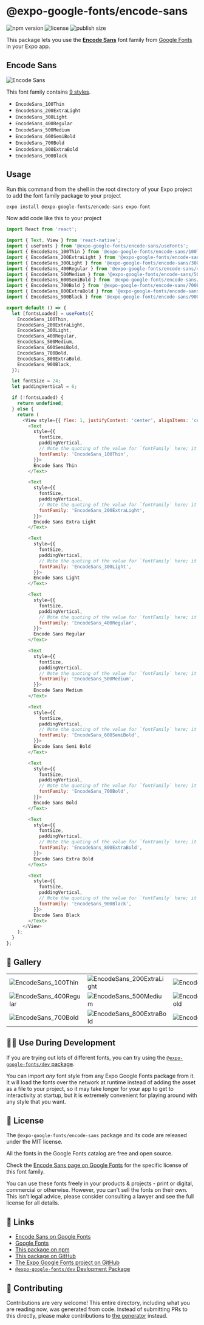 # @expo-google-fonts/encode-sans

![npm version](https://flat.badgen.net/npm/v/@expo-google-fonts/encode-sans)
![license](https://flat.badgen.net/github/license/expo/google-fonts)
![publish size](https://flat.badgen.net/packagephobia/install/@expo-google-fonts/encode-sans)

This package lets you use the [**Encode Sans**](https://fonts.google.com/specimen/Encode+Sans) font family from [Google Fonts](https://fonts.google.com/) in your Expo app.

## Encode Sans

![Encode Sans](./font-family.png)

This font family contains [9 styles](#-gallery).

- `EncodeSans_100Thin`
- `EncodeSans_200ExtraLight`
- `EncodeSans_300Light`
- `EncodeSans_400Regular`
- `EncodeSans_500Medium`
- `EncodeSans_600SemiBold`
- `EncodeSans_700Bold`
- `EncodeSans_800ExtraBold`
- `EncodeSans_900Black`

## Usage

Run this command from the shell in the root directory of your Expo project to add the font family package to your project
```sh
expo install @expo-google-fonts/encode-sans expo-font
```

Now add code like this to your project
```js
import React from 'react';

import { Text, View } from 'react-native';
import { useFonts } from '@expo-google-fonts/encode-sans/useFonts';
import { EncodeSans_100Thin } from '@expo-google-fonts/encode-sans/100Thin';
import { EncodeSans_200ExtraLight } from '@expo-google-fonts/encode-sans/200ExtraLight';
import { EncodeSans_300Light } from '@expo-google-fonts/encode-sans/300Light';
import { EncodeSans_400Regular } from '@expo-google-fonts/encode-sans/400Regular';
import { EncodeSans_500Medium } from '@expo-google-fonts/encode-sans/500Medium';
import { EncodeSans_600SemiBold } from '@expo-google-fonts/encode-sans/600SemiBold';
import { EncodeSans_700Bold } from '@expo-google-fonts/encode-sans/700Bold';
import { EncodeSans_800ExtraBold } from '@expo-google-fonts/encode-sans/800ExtraBold';
import { EncodeSans_900Black } from '@expo-google-fonts/encode-sans/900Black';

export default () => {
  let [fontsLoaded] = useFonts({
    EncodeSans_100Thin,
    EncodeSans_200ExtraLight,
    EncodeSans_300Light,
    EncodeSans_400Regular,
    EncodeSans_500Medium,
    EncodeSans_600SemiBold,
    EncodeSans_700Bold,
    EncodeSans_800ExtraBold,
    EncodeSans_900Black,
  });

  let fontSize = 24;
  let paddingVertical = 6;

  if (!fontsLoaded) {
    return undefined;
  } else {
    return (
      <View style={{ flex: 1, justifyContent: 'center', alignItems: 'center' }}>
        <Text
          style={{
            fontSize,
            paddingVertical,
            // Note the quoting of the value for `fontFamily` here; it expects a string!
            fontFamily: 'EncodeSans_100Thin',
          }}>
          Encode Sans Thin
        </Text>

        <Text
          style={{
            fontSize,
            paddingVertical,
            // Note the quoting of the value for `fontFamily` here; it expects a string!
            fontFamily: 'EncodeSans_200ExtraLight',
          }}>
          Encode Sans Extra Light
        </Text>

        <Text
          style={{
            fontSize,
            paddingVertical,
            // Note the quoting of the value for `fontFamily` here; it expects a string!
            fontFamily: 'EncodeSans_300Light',
          }}>
          Encode Sans Light
        </Text>

        <Text
          style={{
            fontSize,
            paddingVertical,
            // Note the quoting of the value for `fontFamily` here; it expects a string!
            fontFamily: 'EncodeSans_400Regular',
          }}>
          Encode Sans Regular
        </Text>

        <Text
          style={{
            fontSize,
            paddingVertical,
            // Note the quoting of the value for `fontFamily` here; it expects a string!
            fontFamily: 'EncodeSans_500Medium',
          }}>
          Encode Sans Medium
        </Text>

        <Text
          style={{
            fontSize,
            paddingVertical,
            // Note the quoting of the value for `fontFamily` here; it expects a string!
            fontFamily: 'EncodeSans_600SemiBold',
          }}>
          Encode Sans Semi Bold
        </Text>

        <Text
          style={{
            fontSize,
            paddingVertical,
            // Note the quoting of the value for `fontFamily` here; it expects a string!
            fontFamily: 'EncodeSans_700Bold',
          }}>
          Encode Sans Bold
        </Text>

        <Text
          style={{
            fontSize,
            paddingVertical,
            // Note the quoting of the value for `fontFamily` here; it expects a string!
            fontFamily: 'EncodeSans_800ExtraBold',
          }}>
          Encode Sans Extra Bold
        </Text>

        <Text
          style={{
            fontSize,
            paddingVertical,
            // Note the quoting of the value for `fontFamily` here; it expects a string!
            fontFamily: 'EncodeSans_900Black',
          }}>
          Encode Sans Black
        </Text>
      </View>
    );
  }
};

```

## 🔡 Gallery


||||
|-|-|-|
|![EncodeSans_100Thin](.//100Thin/EncodeSans_100Thin.ttf.png)|![EncodeSans_200ExtraLight](.//200ExtraLight/EncodeSans_200ExtraLight.ttf.png)|![EncodeSans_300Light](.//300Light/EncodeSans_300Light.ttf.png)||
|![EncodeSans_400Regular](.//400Regular/EncodeSans_400Regular.ttf.png)|![EncodeSans_500Medium](.//500Medium/EncodeSans_500Medium.ttf.png)|![EncodeSans_600SemiBold](.//600SemiBold/EncodeSans_600SemiBold.ttf.png)||
|![EncodeSans_700Bold](.//700Bold/EncodeSans_700Bold.ttf.png)|![EncodeSans_800ExtraBold](.//800ExtraBold/EncodeSans_800ExtraBold.ttf.png)|![EncodeSans_900Black](.//900Black/EncodeSans_900Black.ttf.png)||


## 👩‍💻 Use During Development

If you are trying out lots of different fonts, you can try using the [`@expo-google-fonts/dev` package](https://github.com/expo/google-fonts/tree/master/font-packages/dev#readme).

You can import *any* font style from any Expo Google Fonts package from it. It will load the fonts
over the network at runtime instead of adding the asset as a file to your project, so it may take longer
for your app to get to interactivity at startup, but it is extremely convenient
for playing around with any style that you want.

## 📖 License

The `@expo-google-fonts/encode-sans` package and its code are released under the MIT license.

All the fonts in the Google Fonts catalog are free and open source.

Check the [Encode Sans page on Google Fonts](https://fonts.google.com/specimen/Encode+Sans) for the specific license of this font family.

You can use these fonts freely in your products & projects - print or digital, commercial or otherwise. However, you can't sell the fonts on their own. This isn't legal advice, please consider consulting a lawyer and see the full license for all details.

## 🔗 Links

- [Encode Sans on Google Fonts](https://fonts.google.com/specimen/Encode+Sans)
- [Google Fonts](https://fonts.google.com/)
- [This package on npm](https://www.npmjs.com/package/@expo-google-fonts/encode-sans)
- [This package on GitHub](https://github.com/expo/google-fonts/tree/master/font-packages/encode-sans)
- [The Expo Google Fonts project on GitHub](https://github.com/expo/google-fonts)
- [`@expo-google-fonts/dev` Devlopment Package](https://github.com/expo/google-fonts/tree/master/font-packages/dev)

## 🤝 Contributing

Contributions are very welcome! This entire directory, including what you are reading now, was generated from code. Instead of submitting PRs to this directly, please make contributions to [the generator](https://github.com/expo/google-fonts/tree/master/packages/generator) instead.
